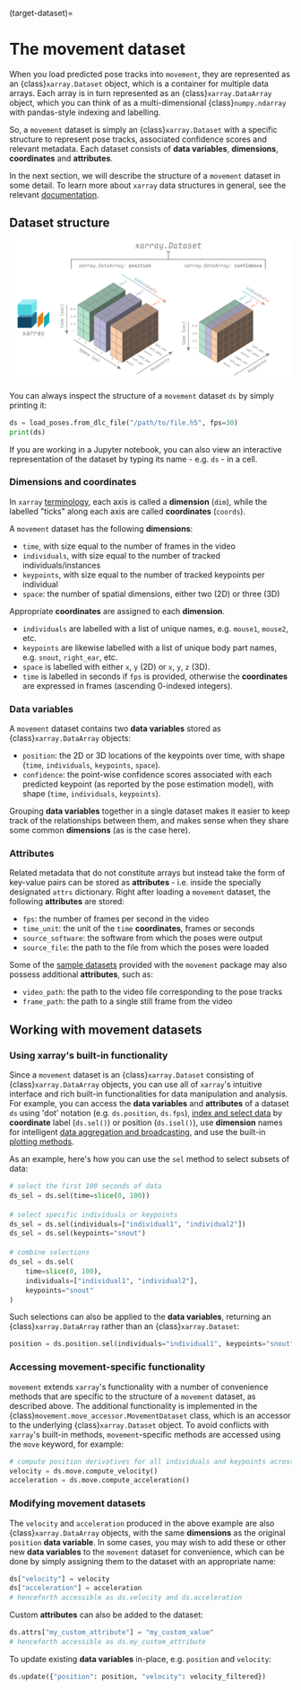 (target-dataset)=
# The movement dataset

When you load predicted pose tracks into `movement`, they are represented
as an {class}`xarray.Dataset` object, which is a container for multiple data
arrays. Each array is in turn represented as an {class}`xarray.DataArray`
object, which you can think of as a multi-dimensional {class}`numpy.ndarray`
with pandas-style indexing and labelling.

So, a `movement` dataset is simply an {class}`xarray.Dataset` with a specific
structure to represent pose tracks, associated confidence scores and relevant
metadata. Each dataset consists of **data variables**, **dimensions**,
**coordinates** and **attributes**.

In the next section, we will describe the
structure of a `movement` dataset in some detail.
To learn more about `xarray` data structures in general, see the relevant
[documentation](xarray:user-guide/data-structures.html).


## Dataset structure

![](../_static/dataset_structure.png)

You can always inspect the structure of a `movement` dataset `ds` by simply
printing it:
```python
ds = load_poses.from_dlc_file("/path/to/file.h5", fps=30)
print(ds)
```
If you are working in a Jupyter notebook, you can also view an interactive
representation of the dataset by typing its name - e.g. `ds` - in a cell.

### Dimensions and coordinates
In `xarray` [terminology](xarray:user-guide/terminology.html),
each axis is called a **dimension** (`dim`), while
the labelled "ticks" along each axis are called **coordinates** (`coords`).

A `movement` dataset has the following **dimensions**:
- `time`, with size equal to the number of frames in the video
- `individuals`, with size equal to the number of tracked individuals/instances
- `keypoints`, with size equal to the number of tracked keypoints per individual
- `space`: the number of spatial dimensions, either two (2D) or three (3D)

Appropriate **coordinates** are assigned to each **dimension**.
- `individuals` are labelled with a list of unique names, e.g. `mouse1`, `mouse2`, etc.
- `keypoints` are likewise labelled with a list of unique body part names, e.g. `snout`, `right_ear`, etc.
- `space` is labelled with either `x`, `y` (2D) or `x`, `y`, `z` (3D).
- `time` is labelled in seconds if `fps` is provided, otherwise the **coordinates** are expressed in frames (ascending 0-indexed integers).

### Data variables

A `movement` dataset contains two **data variables** stored as {class}`xarray.DataArray` objects:
- `position`: the 2D or 3D locations of the keypoints over time, with shape (`time`, `individuals`, `keypoints`, `space`).
- `confidence`: the point-wise confidence scores associated with each predicted keypoint (as reported by the pose estimation model), with shape (`time`, `individuals`, `keypoints`).

Grouping **data variables** together in a single dataset makes it easier to
keep track of the relationships between them, and makes sense when they
share some common **dimensions** (as is the case here).

### Attributes

Related metadata that do not constitute arrays but instead take the form
of key-value pairs can be stored as **attributes** - i.e. inside the specially
designated `attrs` dictionary. Right after loading a `movement` dataset,
the following **attributes** are stored:
- `fps`: the number of frames per second in the video
- `time_unit`: the unit of the `time` **coordinates**, frames or seconds
- `source_software`: the software from which the poses were output
- `source_file`: the path to the file from which the poses were loaded

Some of the [sample datasets](target-sample-data) provided with
the `movement` package may also possess additional **attributes**, such as:
- `video_path`: the path to the video file corresponding to the pose tracks
- `frame_path`: the path to a single still frame from the video

## Working with movement datasets

### Using xarray's built-in functionality

Since a `movement` dataset is an {class}`xarray.Dataset` consisting of
{class}`xarray.DataArray` objects, you can use all of `xarray`'s intuitive interface
and rich built-in functionalities for data manipulation and analysis.
For example, you can access the **data variables** and **attributes** of
a dataset `ds` using 'dot' notation (e.g. `ds.position`, `ds.fps`),
[index and select data](xarray:user-guide/indexing.html) by **coordinate** label
(`ds.sel()`) or position (`ds.isel()`), use **dimension** names for intelligent
[data aggregation and broadcasting](xarray:user-guide/computation.html),
and use the built-in [plotting methods](xarray:user-guide/plotting.html).

As an example, here's how you can use the `sel` method to select subsets of
data:

```python
# select the first 100 seconds of data
ds_sel = ds.sel(time=slice(0, 100))

# select specific individuals or keypoints
ds_sel = ds.sel(individuals=["individual1", "individual2"])
ds_sel = ds.sel(keypoints="snout")

# combine selections
ds_sel = ds.sel(
    time=slice(0, 100),
    individuals=["individual1", "individual2"],
    keypoints="snout"
)
```
Such selections can also be applied to the **data variables**,
returning an {class}`xarray.DataArray` rather than an {class}`xarray.Dataset`:

```python
position = ds.position.sel(individuals="individual1", keypoints="snout")
```

### Accessing movement-specific functionality

`movement` extends `xarray`'s functionality with a number of convenience
methods that are specific to the structure of a `movement` dataset, as
described above. The additional functionality is implemented in the
{class}`movement.move_accessor.MovementDataset` class, which is an accessor to the
underlying {class}`xarray.Dataset` object. To avoid conflicts with `xarray`'s
built-in methods, `movement`-specific methods are accessed using the
`move` keyword, for example:

```python
# compute position derivatives for all individuals and keypoints across time
velocity = ds.move.compute_velocity()
acceleration = ds.move.compute_acceleration()
```

### Modifying movement datasets

The `velocity` and `acceleration` produced in the above example are also
{class}`xarray.DataArray` objects, with the same **dimensions** as the
original `position` **data variable**. In some cases, you may wish to
add these or other new **data variables** to the `movement` dataset for
convenience, which can be done by simply assigning them to the dataset
with an appropriate name:

```python
ds["velocity"] = velocity
ds["acceleration"] = acceleration
# henceforth accessible as ds.velocity and ds.acceleration
```

Custom **attributes** can also be added to the dataset:

```python
ds.attrs["my_custom_attribute"] = "my_custom_value"
# henceforth accessible as ds.my_custom_attribute
```

To update existing **data variables** in-place, e.g. `position`
and `velocity`:

```python
ds.update({"position": position, "velocity": velocity_filtered})
```
